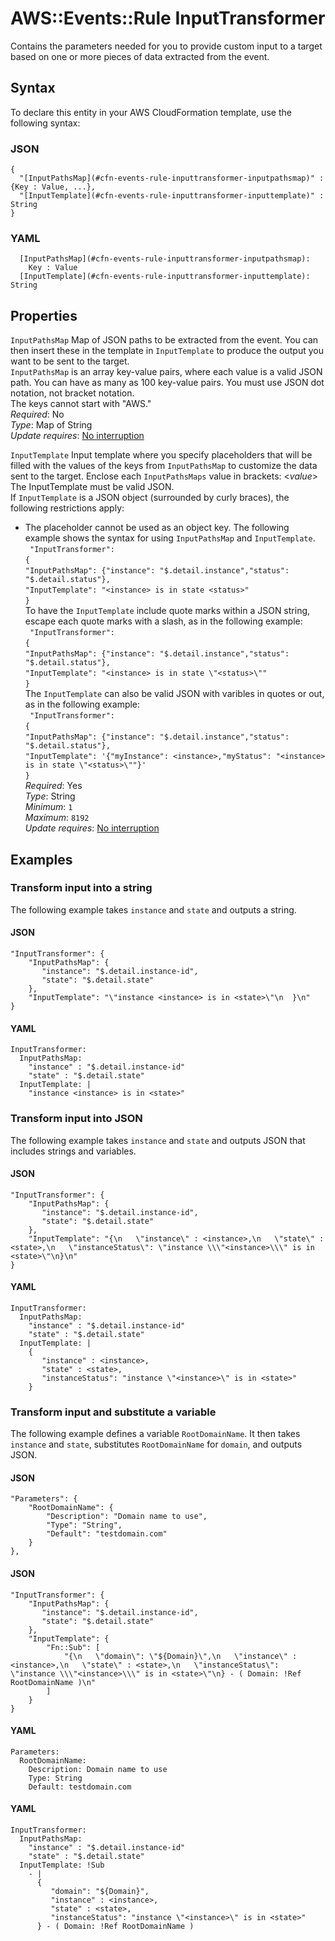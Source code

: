 # AWS::Events::Rule InputTransformer<a name="aws-properties-events-rule-inputtransformer"></a>

Contains the parameters needed for you to provide custom input to a target based on one or more pieces of data extracted from the event\.

## Syntax<a name="aws-properties-events-rule-inputtransformer-syntax"></a>

To declare this entity in your AWS CloudFormation template, use the following syntax:

### JSON<a name="aws-properties-events-rule-inputtransformer-syntax.json"></a>

```
{
  "[InputPathsMap](#cfn-events-rule-inputtransformer-inputpathsmap)" : {Key : Value, ...},
  "[InputTemplate](#cfn-events-rule-inputtransformer-inputtemplate)" : String
}
```

### YAML<a name="aws-properties-events-rule-inputtransformer-syntax.yaml"></a>

```
  [InputPathsMap](#cfn-events-rule-inputtransformer-inputpathsmap): 
    Key : Value
  [InputTemplate](#cfn-events-rule-inputtransformer-inputtemplate): String
```

## Properties<a name="aws-properties-events-rule-inputtransformer-properties"></a>

`InputPathsMap`  <a name="cfn-events-rule-inputtransformer-inputpathsmap"></a>
Map of JSON paths to be extracted from the event\. You can then insert these in the template in `InputTemplate` to produce the output you want to be sent to the target\.  
 `InputPathsMap` is an array key\-value pairs, where each value is a valid JSON path\. You can have as many as 100 key\-value pairs\. You must use JSON dot notation, not bracket notation\.  
The keys cannot start with "AWS\."   
*Required*: No  
*Type*: Map of String  
*Update requires*: [No interruption](https://docs.aws.amazon.com/AWSCloudFormation/latest/UserGuide/using-cfn-updating-stacks-update-behaviors.html#update-no-interrupt)

`InputTemplate`  <a name="cfn-events-rule-inputtransformer-inputtemplate"></a>
Input template where you specify placeholders that will be filled with the values of the keys from `InputPathsMap` to customize the data sent to the target\. Enclose each `InputPathsMaps` value in brackets: <*value*> The InputTemplate must be valid JSON\.  
If `InputTemplate` is a JSON object \(surrounded by curly braces\), the following restrictions apply:  
+ The placeholder cannot be used as an object key\.
The following example shows the syntax for using `InputPathsMap` and `InputTemplate`\.  
 ` "InputTransformer":`   
 `{`   
 `"InputPathsMap": {"instance": "$.detail.instance","status": "$.detail.status"},`   
 `"InputTemplate": "<instance> is in state <status>"`   
 `}`   
To have the `InputTemplate` include quote marks within a JSON string, escape each quote marks with a slash, as in the following example:  
 ` "InputTransformer":`   
 `{`   
 `"InputPathsMap": {"instance": "$.detail.instance","status": "$.detail.status"},`   
 `"InputTemplate": "<instance> is in state \"<status>\""`   
 `}`   
The `InputTemplate` can also be valid JSON with varibles in quotes or out, as in the following example:  
 ` "InputTransformer":`   
 `{`   
 `"InputPathsMap": {"instance": "$.detail.instance","status": "$.detail.status"},`   
 `"InputTemplate": '{"myInstance": <instance>,"myStatus": "<instance> is in state \"<status>\""}'`   
 `}`   
*Required*: Yes  
*Type*: String  
*Minimum*: `1`  
*Maximum*: `8192`  
*Update requires*: [No interruption](https://docs.aws.amazon.com/AWSCloudFormation/latest/UserGuide/using-cfn-updating-stacks-update-behaviors.html#update-no-interrupt)

## Examples<a name="aws-properties-events-rule-inputtransformer--examples"></a>



### Transform input into a string<a name="aws-properties-events-rule-inputtransformer--examples--Transform_input_into_a_string"></a>

The following example takes `instance` and `state` and outputs a string\. 

#### JSON<a name="aws-properties-events-rule-inputtransformer--examples--Transform_input_into_a_string--json"></a>

```
"InputTransformer": {
    "InputPathsMap": {
       "instance": "$.detail.instance-id",
       "state": "$.detail.state"
    },
    "InputTemplate": "\"instance <instance> is in <state>\"\n  }\n"
}
```

#### YAML<a name="aws-properties-events-rule-inputtransformer--examples--Transform_input_into_a_string--yaml"></a>

```
InputTransformer:
  InputPathsMap:
    "instance" : "$.detail.instance-id"
    "state" : "$.detail.state"
  InputTemplate: |
    "instance <instance> is in <state>"
```

### Transform input into JSON<a name="aws-properties-events-rule-inputtransformer--examples--Transform_input_into_JSON"></a>

The following example takes `instance` and `state` and outputs JSON that includes strings and variables\.

#### JSON<a name="aws-properties-events-rule-inputtransformer--examples--Transform_input_into_JSON--json"></a>

```
"InputTransformer": {
    "InputPathsMap": {
       "instance": "$.detail.instance-id",
       "state": "$.detail.state"
    },
    "InputTemplate": "{\n   \"instance\" : <instance>,\n   \"state\" : <state>,\n   \"instanceStatus\": \"instance \\\"<instance>\\\" is in <state>\"\n}\n"
}
```

#### YAML<a name="aws-properties-events-rule-inputtransformer--examples--Transform_input_into_JSON--yaml"></a>

```
InputTransformer:
  InputPathsMap:
    "instance" : "$.detail.instance-id"
    "state" : "$.detail.state"
  InputTemplate: |
    {
       "instance" : <instance>,
       "state" : <state>,
       "instanceStatus": "instance \"<instance>\" is in <state>"
    }
```

### Transform input and substitute a variable<a name="aws-properties-events-rule-inputtransformer--examples--Transform_input_and_substitute_a_variable"></a>

The following example defines a variable `RootDomainName`\. It then takes `instance` and `state`, substitutes `RootDomainName` for `domain`, and outputs JSON\.

#### JSON<a name="aws-properties-events-rule-inputtransformer--examples--Transform_input_and_substitute_a_variable--json"></a>

```
"Parameters": {
    "RootDomainName": {
        "Description": "Domain name to use",
        "Type": "String",
        "Default": "testdomain.com"
    }
},
```

#### JSON<a name="aws-properties-events-rule-inputtransformer--examples--Transform_input_and_substitute_a_variable--json"></a>

```
"InputTransformer": {
    "InputPathsMap": {
       "instance": "$.detail.instance-id",
       "state": "$.detail.state"
    },
    "InputTemplate": {
        "Fn::Sub": [
            "{\n   \"domain\": \"${Domain}\",\n   \"instance\" : <instance>,\n   \"state\" : <state>,\n   \"instanceStatus\": \"instance \\\"<instance>\\\" is in <state>\"\n} - ( Domain: !Ref RootDomainName )\n"
        ]
    }
}
```

#### YAML<a name="aws-properties-events-rule-inputtransformer--examples--Transform_input_and_substitute_a_variable--yaml"></a>

```
Parameters:
  RootDomainName:
    Description: Domain name to use
    Type: String
    Default: testdomain.com
```

#### YAML<a name="aws-properties-events-rule-inputtransformer--examples--Transform_input_and_substitute_a_variable--yaml"></a>

```
InputTransformer:
  InputPathsMap:
    "instance" : "$.detail.instance-id"
    "state" : "$.detail.state"
  InputTemplate: !Sub 
    - |
      {
         "domain": "${Domain}",
         "instance" : <instance>,
         "state" : <state>,
         "instanceStatus": "instance \"<instance>\" is in <state>"
      } - ( Domain: !Ref RootDomainName )
```
